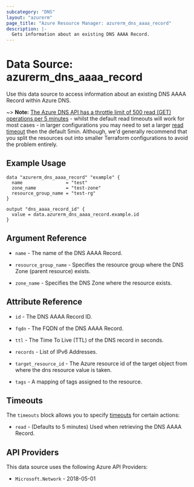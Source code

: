 ```yaml
---
subcategory: "DNS"
layout: "azurerm"
page_title: "Azure Resource Manager: azurerm_dns_aaaa_record"
description: |-
  Gets information about an existing DNS AAAA Record.
---
```


# Data Source: azurerm_dns_aaaa_record

Use this data source to access information about an existing DNS AAAA Record within Azure DNS.

~> **Note:** [The Azure DNS API has a throttle limit of 500 read (GET) operations per 5 minutes](https://docs.microsoft.com/azure/azure-resource-manager/management/request-limits-and-throttling#network-throttling) - whilst the default read timeouts will work for most cases - in larger configurations you may need to set a larger [read timeout](https://developer.hashicorp.com/terraform/language/resources/configure#define-operation-timeouts) then the default 5min. Although, we'd generally recommend that you split the resources out into smaller Terraform configurations to avoid the problem entirely.

## Example Usage

```hcl
data "azurerm_dns_aaaa_record" "example" {
  name                = "test"
  zone_name           = "test-zone"
  resource_group_name = "test-rg"
}

output "dns_aaaa_record_id" {
  value = data.azurerm_dns_aaaa_record.example.id
}
```

## Argument Reference

* `name` - The name of the DNS AAAA Record.

* `resource_group_name` - Specifies the resource group where the DNS Zone (parent resource) exists.

* `zone_name` - Specifies the DNS Zone where the resource exists.

## Attribute Reference

* `id` - The DNS AAAA Record ID.

* `fqdn` - The FQDN of the DNS AAAA Record.

* `ttl` - The Time To Live (TTL) of the DNS record in seconds.

* `records` - List of IPv6 Addresses.

* `target_resource_id` - The Azure resource id of the target object from where the dns resource value is taken.

* `tags` - A mapping of tags assigned to the resource.

## Timeouts

The `timeouts` block allows you to specify [timeouts](https://developer.hashicorp.com/terraform/language/resources/configure#define-operation-timeouts) for certain actions:

* `read` - (Defaults to 5 minutes) Used when retrieving the DNS AAAA Record.

## API Providers
<!-- This section is generated, changes will be overwritten -->
This data source uses the following Azure API Providers:

* `Microsoft.Network` - 2018-05-01

